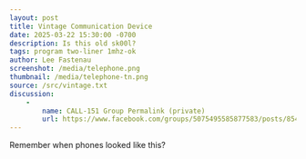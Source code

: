 ```yaml
---
layout: post
title: Vintage Communication Device
date: 2025-03-22 15:30:00 -0700
description: Is this old sk00l?
tags: program two-liner 1mhz-ok
author: Lee Fastenau
screenshot: /media/telephone.png
thumbnail: /media/telephone-tn.png
source: /src/vintage.txt
discussion:
    -
        name: CALL-151 Group Permalink (private)
        url: https://www.facebook.com/groups/5075495585877583/posts/8541473969279710/
---
```


Remember when phones looked like this?
